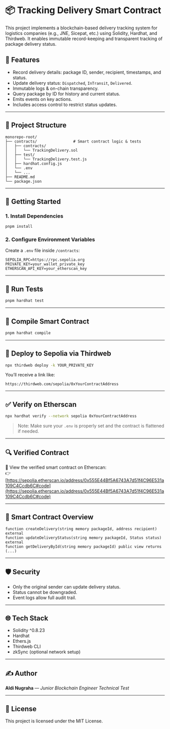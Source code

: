 # 📦 Tracking Delivery Smart Contract

This project implements a blockchain-based delivery tracking system for logistics companies (e.g., JNE, Sicepat, etc.) using Solidity, Hardhat, and Thirdweb. It enables immutable record-keeping and transparent tracking of package delivery status.

## 🔧 Features

- Record delivery details: package ID, sender, recipient, timestamps, and status.
- Update delivery status: `Dispatched`, `InTransit`, `Delivered`.
- Immutable logs & on-chain transparency.
- Query package by ID for history and current status.
- Emits events on key actions.
- Includes access control to restrict status updates.

---

## 📁 Project Structure

```
monorepo-root/
├── contracts/                # Smart contract logic & tests
│   ├── contracts/
│   │   └── TrackingDelivery.sol
│   ├── test/
│   │   └── TrackingDelivery.test.js
│   ├── hardhat.config.js
│   └── .env                     
│   └── ...
├── README.md
└── package.json
```

---

## 🚀 Getting Started

### 1. Install Dependencies

```bash
pnpm install
```

### 2. Configure Environment Variables

Create a `.env` file inside `/contracts`:

```env
SEPOLIA_RPC=https://rpc.sepolia.org
PRIVATE_KEY=your_wallet_private_key
ETHERSCAN_API_KEY=your_etherscan_key
```

---

## 🧪 Run Tests

```bash
pnpm hardhat test
```

---

## 🧱 Compile Smart Contract

```bash
pnpm hardhat compile
```

---

## 🔄 Deploy to Sepolia via Thirdweb

```bash
npx thirdweb deploy -k YOUR_PRIVATE_KEY
```

You’ll receive a link like:

```
https://thirdweb.com/sepolia/0xYourContractAddress
```

---

## ✅ Verify on Etherscan

```bash
npx hardhat verify --network sepolia 0xYourContractAddress
```

> Note: Make sure your `.env` is properly set and the contract is flattened if needed.

---

## 🔍 Verified Contract

🧾 View the verified smart contract on Etherscan:  
👉 [https://sepolia.etherscan.io/address/0x555E44Bf5A6743A7d51f4C96E531a109C4Ccdb6C#code](https://sepolia.etherscan.io/address/0x555E44Bf5A6743A7d51f4C96E531a109C4Ccdb6C#code)

---

## 📄 Smart Contract Overview

```solidity
function createDelivery(string memory packageId, address recipient) external
function updateDeliveryStatus(string memory packageId, Status status) external
function getDeliveryById(string memory packageId) public view returns (...)
```

---

## 🛡️ Security

- Only the original sender can update delivery status.
- Status cannot be downgraded.
- Event logs allow full audit trail.

---

## 🌐 Tech Stack

- Solidity ^0.8.23
- Hardhat
- Ethers.js
- Thirdweb CLI
- zkSync (optional network setup)

---

## ✍️ Author

**Aldi Nugraha** — _Junior Blockchain Engineer Technical Test_

---

## 📝 License

This project is licensed under the MIT License.